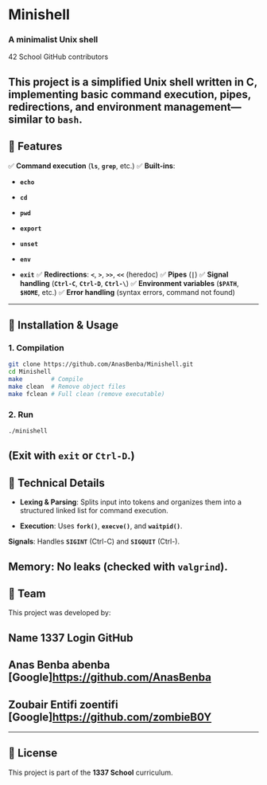 # Minishell

### A minimalist Unix shell

42 School
GitHub contributors

This project is a simplified **Unix shell** written in C, implementing basic command execution, pipes, redirections, and environment management—similar to **`bash`**.
-------------------------------------------------------------------------------------------------------------------------------------------------------------

## 📌 Features

✅ **Command execution** (**`ls`**, **`grep`**, etc.)
✅ **Built-ins**:

- **`echo`**

- **`cd`**

- **`pwd`**

- **`export`**

- **`unset`**

- **`env`**

- **`exit`**
✅ **Redirections**: **`<`**, **`>`**, **`>>`**, **`<<`** (heredoc)
✅ **Pipes** (**`|`**)
✅ **Signal handling** (**`Ctrl-C`**, **`Ctrl-D`**, **`Ctrl-\`**)
✅ **Environment variables** (**`$PATH`**, **`$HOME`**, etc.)
✅ **Error handling** (syntax errors, command not found)
-------------------------------------------------------------------------------------------------------------------------------------------------------------

## 🚀 Installation & Usage

### 1. Compilation
```bash
git clone https://github.com/AnasBenba/Minishell.git
cd Minishell
make        # Compile
make clean  # Remove object files
make fclean # Full clean (remove executable)
```

### 2. Run
```bash
./minishell
```
(Exit with **`exit`** or **`Ctrl-D`**.)
-------------------------------------------------------------------------------------------------------------------------------------------------------------

## 🧠 Technical Details

- **Lexing & Parsing**: Splits input into tokens and organizes them into a structured linked list for command execution.

- **Execution**: Uses **`fork()`**, **`execve()`**, and **`waitpid()`**.

**Signals**: Handles **`SIGINT`** (Ctrl-C) and **`SIGQUIT`** (Ctrl-).

**Memory**: No leaks (checked with **`valgrind`**).
-------------------------------------------------------------------------------------------------------------------------------------------------------------

## 👥 Team

This project was developed by:

**Name**	**1337 Login**	**GitHub**
-----------------------------------------
**Anas Benba**	**abenba**	**[Google]https://github.com/AnasBenba**
-----------------------------------------
**Zoubair Entifi**	**zoentifi**	**[Google]https://github.com/zombieB0Y**
-----------------------------------------
-------------------------------------------------------------------------------------------------------------------------------------------------------------

## 📜 License

This project is part of the **1337 School** curriculum.
